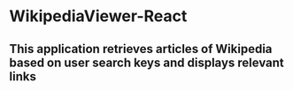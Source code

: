 # WikipediaViewer-React
## This application retrieves articles of Wikipedia based on user search keys and displays relevant links
